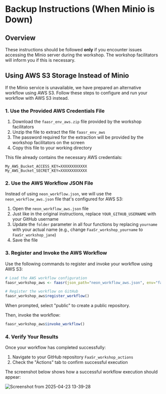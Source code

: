 # Backup Instructions (When Minio is Down)

## Overview
These instructions should be followed **only** if you encounter issues accessing the Minio server during the workshop. The workshop facilitators will inform you if this is necessary.

## Using AWS S3 Storage Instead of Minio

If the Minio service is unavailable, we have prepared an alternative workflow using AWS S3. Follow these steps to configure and run your workflow with AWS S3 instead.

### 1. Use the Provided AWS Credentials File

1. Download the `faasr_env_aws.zip` file provided by the workshop facilitators
2. Unzip the file to extract the file `faasr_env_aws`
3. The password required for the extraction will be provided by the workshop facilitators on the screen
4. Copy this file to your working directory

This file already contains the necessary AWS credentials:
```
My_AWS_Bucket_ACCESS_KEY=XXXXXXXXXXXX
My_AWS_Bucket_SECRET_KEY=XXXXXXXXXXXX
```

### 2. Use the AWS Workflow JSON File

Instead of using `neon_workflow.json`, we will use the `neon_workflow_aws.json` file that's configured for AWS S3:

1. Open the `neon_workflow_aws.json` file
2. Just like in the original instructions, replace `YOUR_GITHUB_USERNAME` with your GitHub username
3. Update the `folder` parameter in all four functions by replacing `yourname` with your actual name (e.g., change `FaaSr_workshop_yourname` to `FaaSr_workshop_jane`)
4. Save the file

### 3. Register and Invoke the AWS Workflow

Use the following commands to register and invoke your workflow using AWS S3:

```r
# Load the AWS workflow configuration
faasr_workshop_aws <- faasr(json_path="neon_workflow_aws.json", env="faasr_env_aws")

# Register the workflow on GitHub
faasr_workshop_aws$register_workflow()
```

When prompted, select "public" to create a public repository.

Then, invoke the workflow:

```r
faasr_workshop_aws$invoke_workflow()
```

### 4. Verify Your Results

Once your workflow has completed successfully:

1. Navigate to your GitHub repository `FaaSr_workshop_actions`
2. Check the "Actions" tab to confirm successful execution

The screenshot below shows how a successful workflow execution should appear:

![Screenshot from 2025-04-23 13-39-28](https://github.com/user-attachments/assets/75c645ef-ab49-46b7-b96a-80e541d697a2)
